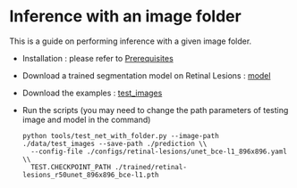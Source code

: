 # Inference with an image folder

This is a guide on performing inference with a given image folder.

- Installation : please refer to [Prerequisites](../README.md#Prerequisites)

- Download a trained segmentation model on Retinal Lesions : [model](https://drive.google.com/file/d/1c9CsFf8AlPKsDGHcjvvSNTN-4Zh2MX2w/view?usp=sharing)

- Download the examples : [test_images](https://drive.google.com/file/d/19SYRydo1icw5PvpkrxGRjw6jJhZF9l6m/view?usp=sharing)

- Run the scripts (you may need to change the path parameters of testing image and model in the command)
  
  ```
  python tools/test_net_with_folder.py --image-path ./data/test_images --save-path ./prediction \\
    --config-file ./configs/retinal-lesions/unet_bce-l1_896x896.yaml \\
    TEST.CHECKPOINT_PATH ./trained/retinal-lesions_r50unet_896x896_bce-l1.pth
  ```

